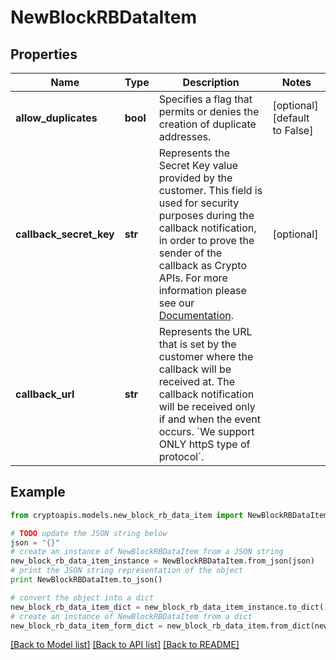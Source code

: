 # NewBlockRBDataItem


## Properties
Name | Type | Description | Notes
------------ | ------------- | ------------- | -------------
**allow_duplicates** | **bool** | Specifies a flag that permits or denies the creation of duplicate addresses. | [optional] [default to False]
**callback_secret_key** | **str** | Represents the Secret Key value provided by the customer. This field is used for security purposes during the callback notification, in order to prove the sender of the callback as Crypto APIs. For more information please see our [Documentation](https://developers.cryptoapis.io/technical-documentation/general-information/callbacks#callback-security). | [optional] 
**callback_url** | **str** | Represents the URL that is set by the customer where the callback will be received at. The callback notification will be received only if and when the event occurs. &#x60;We support ONLY httpS type of protocol&#x60;. | 

## Example

```python
from cryptoapis.models.new_block_rb_data_item import NewBlockRBDataItem

# TODO update the JSON string below
json = "{}"
# create an instance of NewBlockRBDataItem from a JSON string
new_block_rb_data_item_instance = NewBlockRBDataItem.from_json(json)
# print the JSON string representation of the object
print NewBlockRBDataItem.to_json()

# convert the object into a dict
new_block_rb_data_item_dict = new_block_rb_data_item_instance.to_dict()
# create an instance of NewBlockRBDataItem from a dict
new_block_rb_data_item_form_dict = new_block_rb_data_item.from_dict(new_block_rb_data_item_dict)
```
[[Back to Model list]](../README.md#documentation-for-models) [[Back to API list]](../README.md#documentation-for-api-endpoints) [[Back to README]](../README.md)


